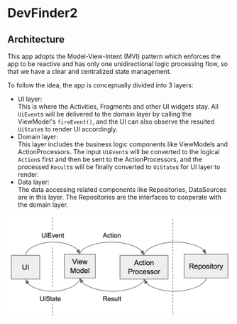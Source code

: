 # DevFinder2

## Architecture

This app adopts the Model-View-Intent (MVI) pattern which enforces the app to be reactive and has only one unidirectional logic processing flow, so that we have a clear and centralized state management.

To follow the idea, the app is conceptually divided into 3 layers:  
- UI layer:  
This is where the Activities, Fragments and other UI widgets stay. All `UiEvent`s will be delivered to the domain layer by calling the ViewModel's `fireEvent()`, and the UI can also observe the resulted `UiState`s to render UI accordingly.
- Domain layer:  
This layer includes the business logic components like ViewModels and ActionProcessors. The input `UiEvent`s will be converted to the logical `Action`s first and then be sent to the ActionProcessors, and the processed `Result`s will be finally converted to `UiState`s for UI layer to render.
- Data layer:  
The data accessing related components like Repositories, DataSources are in this layer. The Repositories are the interfaces to cooperate with the domain layer.

![Architecture](/art/architecture.png)